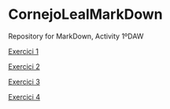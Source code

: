 # CornejoLealMarkDown
Repository for MarkDown, Activity 1ºDAW

[Exercici 1](/exercici1.md)

[Exercici 2](/exercici2.md)

[Exercici 3](/exercici3.md)

[Exercici 4](/exercici4.md)
